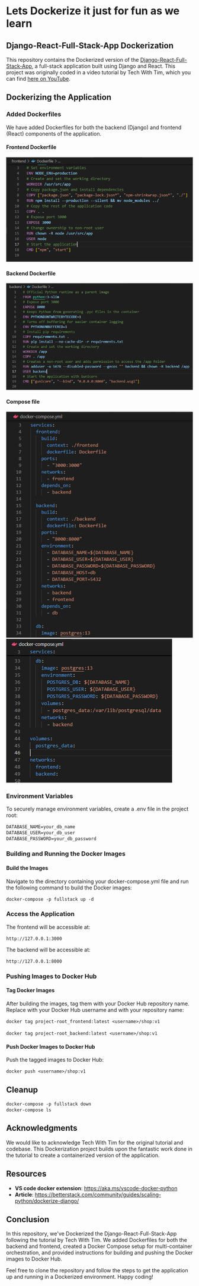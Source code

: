 # Lets Dockerize it just for fun as we learn
## Django-React-Full-Stack-App Dockerization

This repository contains the Dockerized version of the [Django-React-Full-Stack-App](https://github.com/techwithtim/Django-React-Full-Stack-App), a full-stack application built using Django and React. This project was originally coded in a video tutorial by Tech With Tim, which you can find [here on YouTube](https://www.youtube.com/watch?v=c-QsfbznSXI&t=9s).


## Dockerizing the Application

### Added Dockerfiles

We have added Dockerfiles for both the backend (Django) and frontend (React) components of the application.

#### Frontend Dockerfile
![Backend Dockerfile](./screenshots/fronted.png)

#### Backend Dockerfile
![Backend Dockerfile](./screenshots/backend.png)

#### Compose file
![Backend Dockerfile](./screenshots/composeA.png)
![Backend Dockerfile](./screenshots/composeB.png)

### Environment Variables
To securely manage environment variables, create a .env file in the project root:

```.env
DATABASE_NAME=your_db_name
DATABASE_USER=your_db_user
DATABASE_PASSWORD=your_db_password
```
### Building and Running the Docker Images
#### Build the Images
Navigate to the directory containing your docker-compose.yml file and run the following command to build the Docker images:

    docker-compose -p fullstack up -d
### Access the Application
The frontend will be accessible at:

    http://127.0.0.1:3000
The backend will be accessible at:
    
    http://127.0.0.1:8000

### Pushing Images to Docker Hub
#### Tag Docker Images
After building the images, tag them with your Docker Hub repository name. Replace <username> with your Docker Hub username and <repository> with your repository name:

    docker tag project-root_frontend:latest <username>/shop:v1

    docker tag project-root_backend:latest <username>/shop:v1

#### Push Docker Images to Docker Hub
Push the tagged images to Docker Hub:

    docker push <username>/shop:v1

## Cleanup

    docker-compose -p fullstack down
    docker-compose ls

## Acknowledgments
We would like to acknowledge Tech With Tim for the original tutorial and codebase. This Dockerization project builds upon the fantastic work done in the tutorial to create a containerized version of the application.
## Resources
- **VS code docker extension**: https://aka.ms/vscode-docker-python
- **Article**: https://betterstack.com/community/guides/scaling-python/dockerize-django/
## Conclusion
In this repository, we've Dockerized the Django-React-Full-Stack-App following the tutorial by Tech With Tim. We added Dockerfiles for both the backend and frontend, created a Docker Compose setup for multi-container orchestration, and provided instructions for building and pushing the Docker images to Docker Hub.

Feel free to clone the repository and follow the steps to get the application up and running in a Dockerized environment. Happy coding!
